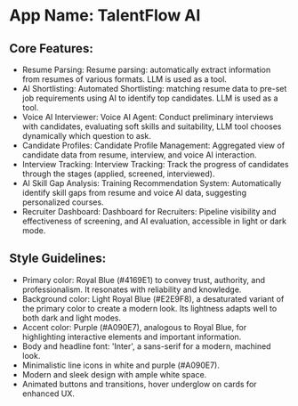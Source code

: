 # **App Name**: TalentFlow AI

## Core Features:

- Resume Parsing: Resume parsing: automatically extract information from resumes of various formats. LLM is used as a tool.
- AI Shortlisting: Automated Shortlisting: matching resume data to pre-set job requirements using AI to identify top candidates. LLM is used as a tool.
- Voice AI Interviewer: Voice AI Agent: Conduct preliminary interviews with candidates, evaluating soft skills and suitability, LLM tool chooses dynamically which question to ask.
- Candidate Profiles: Candidate Profile Management: Aggregated view of candidate data from resume, interview, and voice AI interaction.
- Interview Tracking: Interview Tracking: Track the progress of candidates through the stages (applied, screened, interviewed).
- AI Skill Gap Analysis: Training Recommendation System: Automatically identify skill gaps from resume and voice AI data, suggesting personalized courses.
- Recruiter Dashboard: Dashboard for Recruiters: Pipeline visibility and effectiveness of screening, and AI evaluation, accessible in light or dark mode.

## Style Guidelines:

- Primary color: Royal Blue (#4169E1) to convey trust, authority, and professionalism. It resonates with reliability and knowledge.
- Background color: Light Royal Blue (#E2E9F8), a desaturated variant of the primary color to create a modern look. Its lightness adapts well to both dark and light modes.
- Accent color: Purple (#A090E7), analogous to Royal Blue, for highlighting interactive elements and important information.
- Body and headline font: 'Inter', a sans-serif for a modern, machined look.
- Minimalistic line icons in white and purple (#A090E7).
- Modern and sleek design with ample white space.
- Animated buttons and transitions, hover underglow on cards for enhanced UX.